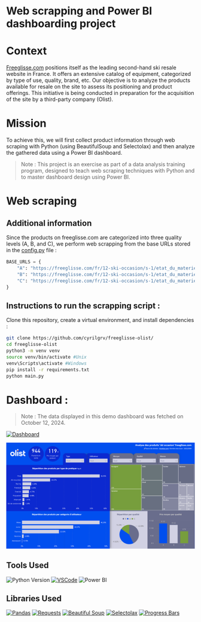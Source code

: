 # Web scrapping and Power BI dashboarding project

# Context
[Freeglisse.com](https://freeglisse.com/fr/12-ski-occasion) positions itself as the leading second-hand ski resale website in France.
It offers an extensive catalog of equipment, categorized by type of use, quality, brand, etc.
Our objective is to analyze the products available for resale on the site to assess its positioning and product offerings. This initiative is being conducted in preparation for the acquisition of the site by a third-party company (Olist).

# Mission
To achieve this, we will first collect product information through web scraping with Python (using BeautifulSoup and Selectolax) and then analyze the gathered data using a Power BI dashboard.

> Note : This project is an exercise as part of a data analysis training program, designed to teach web scraping techniques with Python and to master dashboard design using Power BI.

# Web scraping
## Additional information
Since the products on freeglisse.com are categorized into three quality levels (A, B, and C), we perform web scrapping from the base URLs stored in the [config.py](config.py) file :
```python
BASE_URLS = {
    "A": "https://freeglisse.com/fr/12-ski-occasion/s-1/etat_du_materiel-qualite_a?page=",
    "B": "https://freeglisse.com/fr/12-ski-occasion/s-1/etat_du_materiel-qualite_b?page=",
    "C": "https://freeglisse.com/fr/12-ski-occasion/s-1/etat_du_materiel-qualite_c?page=",
}
```

## Instructions to run the scrapping script :
Clone this repository, create a virtual environment, and install dependencies :
```bash
git clone https://github.com/cyrilgrv/freeglisse-olist/
cd freeglisse-olist
python3 -m venv venv
source venv/bin/activate #Unix
venv\Scripts\activate #Windows 
pip install -r requirements.txt
python main.py
```

# Dashboard :
>Note : The data displayed in this demo dashboard was fetched on October 12, 2024.

[![Dashboard](https://img.shields.io/badge/Dashboard%20Power%20BI-View%20Online-yellow?logo=power-bi&logoColor=white)](https://app.powerbi.com/view?r=eyJrIjoiODcxMDQzZWUtMmQ3Yy00OTI2LWJlZGMtNTljNGQ5ZjczZDUwIiwidCI6IjJkNjhkYjFhLTNmY2QtNDZjMi1iNDNiLTlhYjE4NjU1NzY1NyIsImMiOjEwfQ%3D%3D)

[![screenshot](dashboard_screenshot.png)](https://app.powerbi.com/view?r=eyJrIjoiODcxMDQzZWUtMmQ3Yy00OTI2LWJlZGMtNTljNGQ5ZjczZDUwIiwidCI6IjJkNjhkYjFhLTNmY2QtNDZjMi1iNDNiLTlhYjE4NjU1NzY1NyIsImMiOjEwfQ%3D%3D)

## Tools Used
![Python Version](https://img.shields.io/badge/Python-3.12-blue)
[![VSCode](https://img.shields.io/badge/Editor-VSCode-blue?logo=visual-studio-code&logoColor=white)](https://code.visualstudio.com/)
![Power BI](https://img.shields.io/badge/Dashboard-Power%20BI-yellow?logo=power-bi&logoColor=white)

## Libraries Used
[![Pandas](https://img.shields.io/badge/Pandas-2.2.3-blue)](https://github.com/pandas-dev/pandas)
[![Requests](https://img.shields.io/badge/Library-Requests-blue?logo=python&logoColor=white)](https://github.com/psf/requests)
[![Beautiful Soup](https://img.shields.io/badge/Library-Beautiful%20Soup-green?logo=python&logoColor=white)](https://www.crummy.com/software/BeautifulSoup/)
[![Selectolax](https://img.shields.io/badge/Library-Selectolax-orange?logo=python&logoColor=white)](https://github.com/rushter/selectolax)
[![Progress Bars](https://img.shields.io/badge/Progress%20Bars-tqdm-yellowgreen)](https://github.com/tqdm/tqdm)
